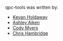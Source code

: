 qpc-tools was written by:
- [Kevan Holdaway](mailto:kholdawa@redhat.com)
- [Ashley Aiken](mailto:aaiken@redhat.com)
- [Cody Myers](mailto:cmyers@redhat.com)
- [Chris Hambridge](mailto:chambrid@redhat.com)
